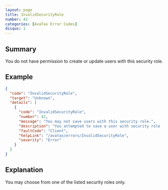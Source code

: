 ```yaml
---
layout: page
title: InvalidSecurityRole
number: 42
categories: [AvaTax Error Codes]
disqus: 1
---
```


## Summary

You do not have permission to create or update users with this security role.

## Example

```json
{
  "code": "InvalidSecurityRole",
  "target": "Unknown",
  "details": [
    {
      "code": "InvalidSecurityRole",
      "number": 42,
      "message": "You may not save users with this security role.",
      "description": "You attempted to save a user with security role '-0-'.  You are only allowed to save these security roles: -1-",
      "faultCode": "Client",
      "helpLink": "/avatax/errors/InvalidSecurityRole",
      "severity": "Error"
    }
  ]
}
```

## Explanation

You may choose from one of the listed security roles only.
